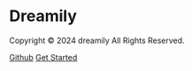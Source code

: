 # Dreamily

 Copyright © 2024 dreamily All Rights Reserved.

[Github](https://seahipage.gitee.io)
[Get Started](README.md)


<!-- 添加首页背景图片 -->
<!-- ![](_media/brave_kun.png) -->


<!-- 背景色 -->

 <!-- ![color](#f0f0f0)  -->